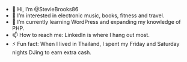 - 👋 Hi, I’m @StevieBrooks86
- 👀 I’m interested in electronic music, books, fitness and travel. 
- 🌱 I’m currently learning WordPress and expanding my knowledge of PHP.
- 📫 How to reach me: LinkedIn is where I hang out most.
- ⚡ Fun fact: When I lived in Thailand, I spent my Friday and Saturday nights DJing to earn extra cash. 

<!---
StevieBrooks86/StevieBrooks86 is a ✨ special ✨ repository because its `README.md` (this file) appears on your GitHub profile.
You can click the Preview link to take a look at your changes.
--->
